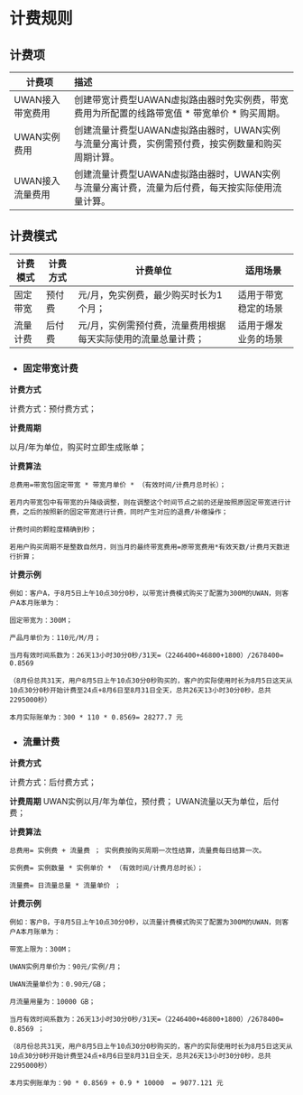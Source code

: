 # 计费规则

## 计费项
| **计费项** | **描述**                                                     |
| --------- | :----------------------------------------------------------- |
| UWAN接入带宽费用       | 创建带宽计费型UAWAN虚拟路由器时免实例费，带宽费用为所配置的线路带宽值 * 带宽单价 * 购买周期。 |
| UWAN实例费用   | 创建流量计费型UAWAN虚拟路由器时，UWAN实例与流量分离计费，实例需预付费，按实例数量和购买周期计算。|
| UWAN接入流量费用   | 创建流量计费型UAWAN虚拟路由器时，UWAN实例与流量分离计费，流量为后付费，每天按实际使用流量计算。 |



## 计费模式

| **计费模式** |**计费方式**| **计费单位**                                                 | **适用场景**                     |
| ------------ | ------------ | ------------------------------------------------------------ | -------------------------------- |
| 固定带宽     | 预付费       | 元/月，免实例费，最少购买时长为1个月；                                 | 适用于带宽稳定的场景    |
| 流量计费       | 后付费       | 元/月，实例需预付费，流量费用根据每天实际使用的流量总量计费； |适用于爆发业务的场景 |



- ### 固定带宽计费

**计费方式** 

计费方式：预付费方式；

**计费周期**

以月/年为单位，购买时立即生成账单；

**计费算法**

    总费用=带宽包固定带宽 * 带宽月单价 * （有效时间/计费月总时长）； 

    若月内带宽包中有带宽的升降级调整，则在调整这个时间节点之前的还是按照原固定带宽进行计费，之后的按照新的固定带宽进行计费，同时产生对应的退费/补缴操作；

    计费时间的颗粒度精确到秒；

    若用户购买周期不是整数自然月，则当月的最终带宽费用=原带宽费用*有效天数/计费月天数进行折算；

**计费示例**

    例如：客户A，于8月5日上午10点30分0秒，以带宽计费模式购买了配置为300M的UWAN，则客户A本月账单为：

    固定带宽为：300M；        

    产品月单价为：110元/M/月；     

    当月有效时间系数为：26天13小时30分0秒/31天=（2246400+46800+1800）/2678400= 0.8569  

    （8月份总共31天，用户8月5日上午10点30分0秒购买的，客户的实际使用时长为8月5日这天从10点30分0秒开始计费至24点+8月6日至8月31日全天，总共26天13小时30分0秒，总共2295000秒）

    本月实际账单为：300 * 110 * 0.8569= 28277.7 元



- ### 流量计费

**计费方式**

计费方式：后付费方式；

**计费周期**
UWAN实例以月/年为单位，预付费；
UWAN流量以天为单位，后付费；

**计费算法**

    总费用= 实例费 + 流量费 ； 实例费按购买周期一次性结算，流量费每日结算一次。

    实例费= 实例数量 * 实例单价 * （有效时间/计费月总时长）； 

    流量费= 日流量总量 * 流量单价 ；    

**计费示例**

    例如：客户B，于8月5日上午10点30分0秒，以流量计费模式购买了配置为300M的UWAN，则客户A本月账单为：

    带宽上限为：300M；        

    UWAN实例月单价为：90元/实例/月；  

    UWAN流量单价为：0.90元/GB；

    月流量用量为：10000 GB；
            
    当月有效时间系数为：26天13小时30分0秒/31天=（2246400+46800+1800）/2678400= 0.8569 ；

    （8月份总共31天，用户8月5日上午10点30分0秒购买的，客户的实际使用时长为8月5日这天从10点30分0秒开始计费至24点+8月6日至8月31日全天，总共26天13小时30分0秒，总共2295000秒）

    本月实例账单为：90 * 0.8569 + 0.9 * 10000  = 9077.121 元
